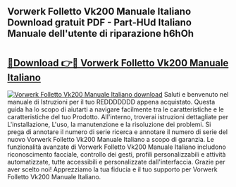 ## Vorwerk Folletto Vk200 Manuale Italiano Download gratuit PDF - Part-HUd Italiano Manuale dell'utente di riparazione h6hOh

# <h2><a href="http://dfbpmz.blite.top/?on=Vorwerk+Folletto+Vk200+Manuale+Italiano">🔗Download 👉🔴 Vorwerk Folletto Vk200 Manuale Italiano</a></h2>

[![Vorwerk Folletto Vk200 Manuale Italiano download](https://i.imgur.com/lujVjoI.png)](http://dfbpmz.blite.top/?on=Vorwerk+Folletto+Vk200+Manuale+Italiano)
Saluti e benvenuto nel manuale di Istruzioni per il tuo REDDDDDDD appena acquistato. Questa guida ha lo scopo di aiutarti a navigare facilmente tra le caratteristiche e le caratteristiche del tuo Prodotto. All'interno, troverai istruzioni dettagliate per L'installazione, L'uso, la manutenzione e la risoluzione dei problemi. Si prega di annotare il numero di serie ricerca e annotare il numero di serie del nuovo Vorwerk Folletto Vk200 Manuale Italiano a scopo di garanzia. Le funzionalità avanzate di Vorwerk Folletto Vk200 Manuale Italiano includono riconoscimento facciale, controllo dei gesti, profili personalizzabili e attività automatizzate, tutte accessibili e personalizzate dall'interfaccia. Grazie per aver scelto noi! Apprezziamo la tua fiducia e il tuo supporto per Vorwerk Folletto Vk200 Manuale Italiano.
